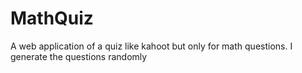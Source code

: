 # MathQuiz
A web application of a quiz like kahoot but only for math questions. I generate the questions randomly
